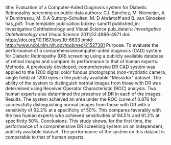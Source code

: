 title: Evaluation of a Computer-Aided Diagnosis system for Diabetic Retinopathy screening on public data
authors: C.I. Sánchez, M. Niemeijer, A. V Dumitrescu, M. S A Suttorp-Schulten, M. D Abràmoff and B. van Ginneken
has_pdf: True
template: publication
bibkey: sanc11
published_in: Investigative Ophthalmology and Visual Science
pub_details: <i>Investigative Ophthalmology and Visual Science</i> 2011;52:4866-4871
doi: https://doi.org/10.1167/iovs.10-6633
pmid: http://www.ncbi.nlm.nih.gov/pubmed/21527381
Purpose. To evaluate the performance of a comprehensivecomputer-aided diagnosis (CAD) system for Diabetic Retinopathy (DR) screening using a publicly available database of retinal images and compare its performance to that of human experts. Methods. A previously developed, comprehensive DR CAD system was applied to the 1200 digital color fundus photographs (non-mydriatic camera, single field) of 1200 eyes in the publicly available "Messidor" dataset. The ability of the system to distinguish normal images from those with DR was determined using Receiver Operator Characteristic (ROC) analysis. Two human experts also determined the presence of DR in each of the images. Results. The system achieved an area under the ROC curve of 0.876 for successfully distinguishing normal images from those with DR with a sensitivity of 92.2\% at a specificity of 50\%. This compares favorably with the two human experts who achieved sensitivities of 94.5\% and 91.2\% at specificity 50\%. Conclusions. This study shows, for the first time, the performance of a comprehensive DR screening system on an independent, publicly available dataset. The performance of the system on this dataset is comparable to that of human experts.

